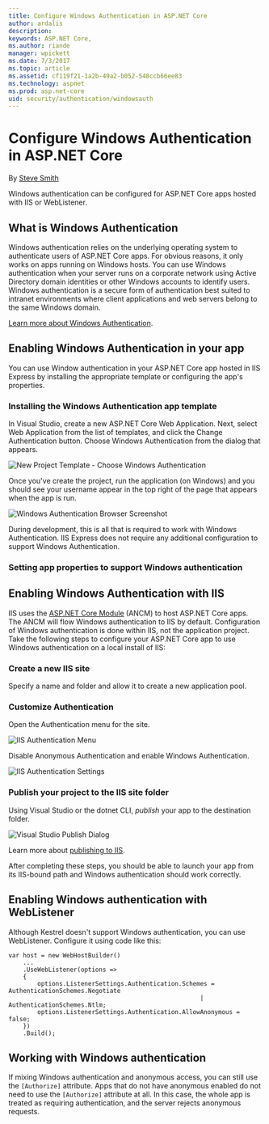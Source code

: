 ```yaml
---
title: Configure Windows Authentication in ASP.NET Core
author: ardalis
description: 
keywords: ASP.NET Core,
ms.author: riande
manager: wpickett
ms.date: 7/3/2017
ms.topic: article
ms.assetid: cf119f21-1a2b-49a2-b052-548ccb66ee83
ms.technology: aspnet
ms.prod: asp.net-core
uid: security/authentication/windowsauth
---
```

# Configure Windows Authentication in ASP.NET Core

By [Steve Smith](https://ardalis.com)

Windows authentication can be configured for ASP.NET Core apps hosted with IIS or WebListener.

## What is Windows Authentication

Windows authentication relies on the underlying operating system to authenticate users of ASP.NET Core apps. For obvious reasons, it only works on apps running on Windows hosts. You can use Windows authentication when your server runs on a corporate network using Active Directory domain identities or other Windows accounts to identify users. Windows authentication is a secure form of authentication best suited to intranet environments where client applications and web servers belong to the same Windows domain.

[Learn more about Windows Authentication](https://www.iis.net/configreference/system.webserver/security/authentication/windowsauthentication).

## Enabling Windows Authentication in your app

You can use Window authentication in your ASP.NET Core app hosted in IIS Express by installing the appropriate template or configuring the app's properties.

### Installing the Windows Authentication app template

In Visual Studio, create a new ASP.NET Core Web Application. Next, select Web Application from the list of templates, and click the Change Authentication button. Choose Windows Authentication from the dialog that appears.

![New Project Template - Choose Windows Authentication](windowsauth/_static/vs-windows-auth-template.png)

Once you've create the project, run the application (on Windows) and you should see your username appear in the top right of the page that appears when the app is run.

![Windows Authentication Browser Screenshot](windowsauth/_static/browser-screenshot.png)

During development, this is all that is required to work with Windows Authentication. IIS Express does not require any additional configuration to support Windows Authentication.

### Setting app properties to support Windows authentication

## Enabling Windows Authentication with IIS

IIS uses the [ASP.NET Core Module](https://docs.microsoft.com/en-us/aspnet/core/fundamentals/servers/aspnet-core-module) (ANCM) to host ASP.NET Core apps. The ANCM will flow Windows authentication to IIS by default. Configuration of Windows authentication is done within IIS, not the application project. Take the following steps to configure your ASP.NET Core app to use Windows authentication on a local install of IIS:

### Create a new IIS site

Specify a name and folder and allow it to create a new application pool.

### Customize Authentication

Open the Authentication menu for the site.

![IIS Authentication Menu](windowsauth/_static/iis-authentication-menu.png)

Disable Anonymous Authentication and enable Windows Authentication.

![IIS Authentication Settings](windowsauth/_static/iis-auth-settings.png)

### Publish your project to the IIS site folder

Using Visual Studio or the dotnet CLI, *publish* your app to the destination folder.

![Visual Studio Publish Dialog](windowsauth/_static/vs-publish-app.png)

Learn more about [publishing to IIS](https://docs.microsoft.com/en-us/aspnet/core/publishing/iis).

After completing these steps, you should be able to launch your app from its IIS-bound path and Windows authentication should work correctly.

## Enabling Windows authentication with WebListener

Although Kestrel doesn't support Windows authentication, you can use WebListener. Configure it using code like this:

```
var host = new WebHostBuilder()
    ...
    .UseWebListener(options =>
    {
        options.ListenerSettings.Authentication.Schemes = AuthenticationSchemes.Negotiate
                                                     | AuthenticationSchemes.Ntlm;
        options.ListenerSettings.Authentication.AllowAnonymous = false; 
    })
    .Build();
```

## Working with Windows authentication

If mixing Windows authentication and anonymous access, you can still use the ``[Authorize]`` attribute. Apps that do not have anonymous enabled do not need to use the ``[Authorize]`` attribute at all. In this case, the whole app is treated as requiring authentication, and the server rejects anonymous requests.
